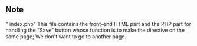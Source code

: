 ## Note 
" index.php" This file contains the front-end HTML part and the PHP part for handling the "Save" button whose function is to make the directive on the same page; We don't want to go to another page.
